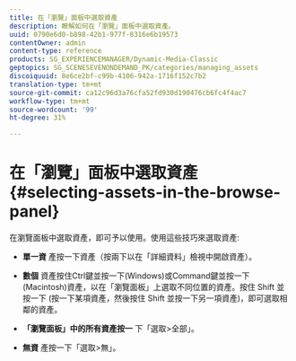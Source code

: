 ```yaml
---
title: 在「瀏覽」面板中選取資產
description: 瞭解如何在「瀏覽」面板中選取資產。
uuid: 0790e6d0-b898-42b1-977f-8316e6b19573
contentOwner: admin
content-type: reference
products: SG_EXPERIENCEMANAGER/Dynamic-Media-Classic
geptopics: SG_SCENESEVENONDEMAND_PK/categories/managing_assets
discoiquuid: 8e6ce2bf-c99b-4106-942a-1716f152c7b2
translation-type: tm+mt
source-git-commit: ca12c96d3a76cfa52fd930d190476cb6fc4f4ac7
workflow-type: tm+mt
source-wordcount: '99'
ht-degree: 31%

---
```



# 在「瀏覽」面板中選取資產{#selecting-assets-in-the-browse-panel}

在瀏覽面板中選取資產，即可予以使用。使用這些技巧來選取資產:

* **單一資**
產按一下資產（按兩下以在「詳細資料」檢視中開啟資產）。

* **數個**
資產按住Ctrl鍵並按一下(Windows)或Command鍵並按一下(Macintosh)資產，以在「瀏覽面板」上選取不同位置的資產。按住 Shift 並按一下 (按一下某項資產，然後按住 Shift 並按一下另一項資產)，即可選取相鄰的資產。

* **「瀏覽面板」中的所有資產按一**
下「選取>全部」。

* **無資**
產按一下「選取>無」。
